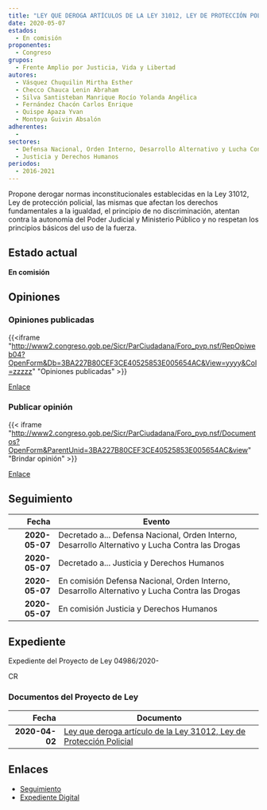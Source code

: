 ```yaml
---
title: "LEY QUE DEROGA ARTÍCULOS DE LA LEY 31012, LEY DE PROTECCIÓN POLICIAL"
date: 2020-05-07
estados: 
  - En comisión
proponentes: 
  - Congreso
grupos: 
  - Frente Amplio por Justicia, Vida y Libertad
autores: 
  - Vásquez Chuquilin Mirtha Esther
  - Checco Chauca Lenin Abraham
  - Silva Santisteban Manrique Rocío Yolanda Angélica
  - Fernández Chacón Carlos Enrique
  - Quispe Apaza Yvan
  - Montoya Guivin Absalón
adherentes: 
  - 
sectores: 
  - Defensa Nacional, Orden Interno, Desarrollo Alternativo y Lucha Contra las Drogas
  - Justicia y Derechos Humanos
periodos: 
  - 2016-2021
---
```


Propone derogar normas inconstitucionales establecidas en la Ley 31012, Ley de protección policial, las mismas que afectan los derechos fundamentales a la igualdad, el principio de no discriminación, atentan contra la autonomía del Poder Judicial y Ministerio Público y no respetan los principios básicos del uso de la fuerza.


## Estado actual

**En comisión**

## Opiniones

### Opiniones publicadas

{{<iframe "http://www2.congreso.gob.pe/Sicr/ParCiudadana/Foro_pvp.nsf/RepOpiweb04?OpenForm&Db=3BA227B80CEF3CE40525853E005654AC&View=yyyy&Col=zzzzz" "Opiniones publicadas" >}}

[Enlace](http://www2.congreso.gob.pe/Sicr/ParCiudadana/Foro_pvp.nsf/RepOpiweb04?OpenForm&Db=3BA227B80CEF3CE40525853E005654AC&View=yyyy&Col=zzzzz)
### Publicar opinión

{{< iframe "http://www2.congreso.gob.pe/Sicr/ParCiudadana/Foro_pvp.nsf/Documentos?OpenForm&ParentUnid=3BA227B80CEF3CE40525853E005654AC&view" "Brindar opinión" >}}

[Enlace](http://www2.congreso.gob.pe/Sicr/ParCiudadana/Foro_pvp.nsf/Documentos?OpenForm&ParentUnid=3BA227B80CEF3CE40525853E005654AC&view)

## Seguimiento

| Fecha | Evento |
|------:|--------|
| **2020-05-07** | Decretado a... Defensa Nacional, Orden Interno, Desarrollo Alternativo y Lucha Contra las Drogas|
| **2020-05-07** | Decretado a... Justicia y Derechos Humanos|
| **2020-05-07** | En comisión Defensa Nacional, Orden Interno, Desarrollo Alternativo y Lucha Contra las Drogas|
| **2020-05-07** | En comisión Justicia y Derechos Humanos|


## Expediente

Expediente del Proyecto de Ley 04986/2020-

CR


### Documentos del Proyecto de Ley

| Fecha | Documento |
|------:|--------|
| **2020-04-02** | [Ley que deroga artículo de la Ley 31012, Ley de Protección Policial](http://www.leyes.congreso.gob.pe/Documentos/2016_2021/Proyectos_de_Ley_y_de_Resoluciones_Legislativas/PL04986_20200402.pdf) |

## Enlaces 

- [Seguimiento](http://www2.congreso.gob.pe/Sicr/TraDocEstProc/CLProLey2016.nsf/f7fff46988ca05b1052578e100829cc7/f8ff84d23cbef78b0525853e005e3fb0?OpenDocument)
- [Expediente Digital](http://www2.congreso.gob.pe/Sicr/TraDocEstProc/CLProLey2016.nsf/f7fff46988ca05b1052578e100829cc7/f8ff84d23cbef78b0525853e005e3fb0?OpenDocument&Click=05257FB7005EB655.eb71d0cf91d8294e05256cdf006b5706/$Body/0.1C6C)
